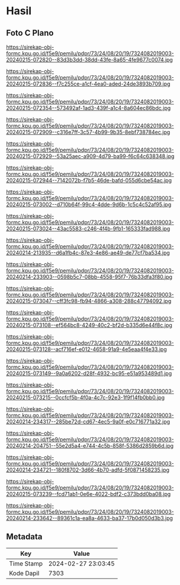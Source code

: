 # Hasil

## Foto C Plano

https://sirekap-obj-formc.kpu.go.id/f5e9/pemilu/pdpr/73/24/08/20/19/7324082019003-20240215-072820--83d3b3dd-38dd-43fe-8a65-4fe9677c0074.jpg

https://sirekap-obj-formc.kpu.go.id/f5e9/pemilu/pdpr/73/24/08/20/19/7324082019003-20240215-072836--f7c255ce-a1cf-4ea0-aded-24de3893b709.jpg

https://sirekap-obj-formc.kpu.go.id/f5e9/pemilu/pdpr/73/24/08/20/19/7324082019003-20240215-072354--573492af-1ad3-439f-a1c4-8a604ec86bdc.jpg

https://sirekap-obj-formc.kpu.go.id/f5e9/pemilu/pdpr/73/24/08/20/19/7324082019003-20240215-072909--c316e7ff-3c57-4b99-9b35-8ebf738784ec.jpg

https://sirekap-obj-formc.kpu.go.id/f5e9/pemilu/pdpr/73/24/08/20/19/7324082019003-20240215-072929--53a25aec-a909-4d79-ba99-f6c64c638348.jpg

https://sirekap-obj-formc.kpu.go.id/f5e9/pemilu/pdpr/73/24/08/20/19/7324082019003-20240215-072944--7142072b-f7b5-46de-bafd-055d6cbe54ac.jpg

https://sirekap-obj-formc.kpu.go.id/f5e9/pemilu/pdpr/73/24/08/20/19/7324082019003-20240215-073002--d710b64f-99c4-4dde-9d6b-1c5c4c52af95.jpg

https://sirekap-obj-formc.kpu.go.id/f5e9/pemilu/pdpr/73/24/08/20/19/7324082019003-20240215-073024--43ac5583-c246-4f4b-9fb1-165333fad988.jpg

https://sirekap-obj-formc.kpu.go.id/f5e9/pemilu/pdpr/73/24/08/20/19/7324082019003-20240214-213935--d6a1fb4c-87e3-4e86-ae49-de77cf7ba534.jpg

https://sirekap-obj-formc.kpu.go.id/f5e9/pemilu/pdpr/73/24/08/20/19/7324082019003-20240214-233903--0598b5c7-08bb-4558-95f7-76b33dfa3f80.jpg

https://sirekap-obj-formc.kpu.go.id/f5e9/pemilu/pdpr/73/24/08/20/19/7324082019003-20240215-073047--cff3fc98-fb94-4866-a308-288c47794092.jpg

https://sirekap-obj-formc.kpu.go.id/f5e9/pemilu/pdpr/73/24/08/20/19/7324082019003-20240215-073108--ef564bc8-4249-40c2-bf2d-b335d6e44f8c.jpg

https://sirekap-obj-formc.kpu.go.id/f5e9/pemilu/pdpr/73/24/08/20/19/7324082019003-20240215-073128--acf716ef-e012-4658-91a9-4e5eaa4f4e33.jpg

https://sirekap-obj-formc.kpu.go.id/f5e9/pemilu/pdpr/73/24/08/20/19/7324082019003-20240215-073149--9a0a6202-d28f-4932-bc95-e51a953489d1.jpg

https://sirekap-obj-formc.kpu.go.id/f5e9/pemilu/pdpr/73/24/08/20/19/7324082019003-20240215-073215--0ccfcf5b-4f0a-4c7c-92e3-1f9f14fb0bb0.jpg

https://sirekap-obj-formc.kpu.go.id/f5e9/pemilu/pdpr/73/24/08/20/19/7324082019003-20240214-234317--285be72d-cd67-4ec5-9a0f-e0c716771a32.jpg

https://sirekap-obj-formc.kpu.go.id/f5e9/pemilu/pdpr/73/24/08/20/19/7324082019003-20240214-204751--55e2d5a4-e744-4c5b-858f-5386d2859b6d.jpg

https://sirekap-obj-formc.kpu.go.id/f5e9/pemilu/pdpr/73/24/08/20/19/7324082019003-20240214-234721--180f8702-3d66-4b70-adfd-5f0871458235.jpg

https://sirekap-obj-formc.kpu.go.id/f5e9/pemilu/pdpr/73/24/08/20/19/7324082019003-20240215-073239--fcd71ab1-0e6e-4022-bdf2-c373bdd0ba08.jpg

https://sirekap-obj-formc.kpu.go.id/f5e9/pemilu/pdpr/73/24/08/20/19/7324082019003-20240214-233642--89361c1a-ea8a-4633-ba37-17b0d050d3b3.jpg


## Metadata

| Key        | Value               |
| ---------- | ------------------- |
| Time Stamp | 2024-02-27 23:03:45 |
| Kode Dapil | 7303                |



